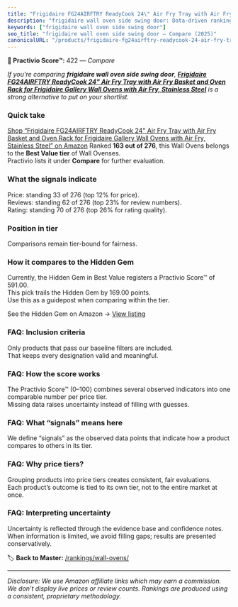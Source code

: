 ```yaml
---
title: "Frigidaire FG24AIRFTRY ReadyCook 24\" Air Fry Tray with Air Fry Basket and Oven Rack for Frigidaire Gallery Wall Ovens with Air Fry, Stainless Steel"
description: "frigidaire wall oven side swing door: Data-driven ranking using the Practivio Score™. Positioned by quality, value, demand, findability, momentum."
keywords: ["frigidaire wall oven side swing door"]
seo_title: "frigidaire wall oven side swing door — Compare (2025)"
canonicalURL: "/products/frigidaire-fg24airftry-readycook-24-air-fry-tray-with-air-fry-basket-and-oven-rack-for-frigidaire-gallery-wall-ovens-with-air-fry-stainless-steel-B0CNKYTLDF/"
---
```


**🛒 Practivio Score™:** 422 — _Compare_


*If you're comparing **frigidaire wall oven side swing door**, **[Frigidaire FG24AIRFTRY ReadyCook 24" Air Fry Tray with Air Fry Basket and Oven Rack for Frigidaire Gallery Wall Ovens with Air Fry, Stainless Steel](https://www.amazon.com/dp/B0CNKYTLDF?tag=practivio-20)** is a strong alternative to put on your shortlist.*
### Quick take
[Shop “Frigidaire FG24AIRFTRY ReadyCook 24" Air Fry Tray with Air Fry Basket and Oven Rack for Frigidaire Gallery Wall Ovens with Air Fry, Stainless Steel” on Amazon](https://www.amazon.com/dp/B0CNKYTLDF?tag=practivio-20)
Ranked **163 out of 276**, this Wall Ovens belongs to the **Best Value tier** of Wall Ovenses.  
Practivio lists it under **Compare** for further evaluation.

### What the signals indicate
Price: standing 33 of 276 (top 12% for price).  
Reviews: standing 62 of 276 (top 23% for review numbers).  
Rating: standing 70 of 276 (top 26% for rating quality).  

### Position in tier
Comparisons remain tier-bound for fairness.

### How it compares to the Hidden Gem
Currently, the Hidden Gem in Best Value registers a Practivio Score™ of 591.00.  
This pick trails the Hidden Gem by 169.00 points.  
Use this as a guidepost when comparing within the tier.  

See the Hidden Gem on Amazon → [View listing](https://www.amazon.com/dp/B0D1CXL52G?tag=practivio-20)

### FAQ: Inclusion criteria
Only products that pass our baseline filters are included.  
That keeps every designation valid and meaningful.

### FAQ: How the score works
The Practivio Score™ (0–100) combines several observed indicators into one comparable number per price tier.  
Missing data raises uncertainty instead of filling with guesses.

### FAQ: What “signals” means here
We define “signals” as the observed data points that indicate how a product compares to others in its tier.

### FAQ: Why price tiers?
Grouping products into price tiers creates consistent, fair evaluations.  
Each product’s outcome is tied to its own tier, not to the entire market at once.

### FAQ: Interpreting uncertainty
Uncertainty is reflected through the evidence base and confidence notes.  
When information is limited, we avoid filling gaps; results are presented conservatively.

<!-- Missing template for Compare/CompareWithinPriceClass -->


🏷️ **Back to Master:** [/rankings/wall-ovens/](/rankings/wall-ovens/)

---
_Disclosure: We use Amazon affiliate links which may earn a commission. We don’t display live prices or review counts. Rankings are produced using a consistent, proprietary methodology._
